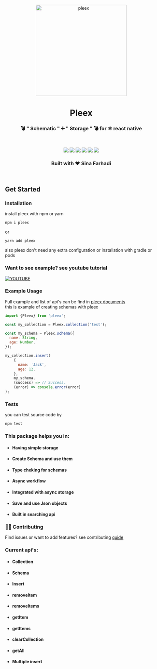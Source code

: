 <p align="center">
    <img alt="pleex" src="https://i.ibb.co/LP4kSq3/sign.png" width="300">
</p>

<h1 align="center"> Pleex </h1>
<h3 align="center">
  💣 " Schematic " ➕ " Storage " 💣 for ⚛️ react native
</h3>
<br />
<p align="center">
  <img src="https://travis-ci.com/E-RROR/pleex.svg?branch=master"/>
  <img src="https://img.shields.io/badge/with%20%E2%9D%A4-yes-brightgreen" />
  <img src="https://img.shields.io/github/license/E-RROR/pleex" />
  <img src="https://img.shields.io/github/package-json/v/E-RROR/pleex?color=blue" />
  <img src="https://img.shields.io/badge/document-yes-lightgreen" />
  <img src="https://img.shields.io/npm/v/pleex" />
</p>

<h3 align="center">Built with ❤ Sina Farhadi</h3>
<br />

## Get Started

### Installation

install pleex with npm or yarn
```bash
npm i pleex
```
or
```bash
yarn add pleex
```
also pleex don't need any extra configuration or installation with gradle or pods

### Want to see example? see youtube tutorial
[![YOUTUBE](https://img.youtube.com/vi/7bTX-mWmktw/0.jpg)](https://www.youtube.com/watch?v=7bTX-mWmktw)

### Example Usage

Full example and list of api's can be find in [pleex documents](https://pleex.gitbook.io/docs)
<br />
this is example of creating schemas with pleex
```jsx
import {Pleex} from 'pleex';

const my_collection = Pleex.collection('test');

const my_schema = Pleex.schema({
  name: String,
  age: Number,
});

my_collection.insert(
    {
      name: 'Jack',
      age: 12,
    },
    my_schema,
    (success) => // Success,
    (error) => console.error(error)
);
```

### Tests
you can test source code by
```bash
npm test
```

### This package helps you in:
- #### Having simple storage
- #### Create Schema and use them
- #### Type cheking for schemas
- #### Async workflow
- #### Integrated with async storage
- #### Save and use Json objects
- #### Built in searching api 

### 🙋‍♂️ Contributing
Find issues or want to add features? see contributing [guide](https://pleex.gitbook.io/docs/contributing/how-to-contribute)

### Current api's:
- #### Collection
- #### Schema
- #### Insert
- #### removeItem
- #### removeItems
- #### getItem
- #### getItems
- #### clearCollection
- #### getAll
- #### Multiple insert
